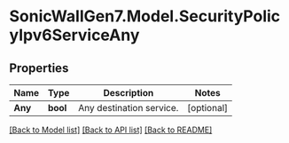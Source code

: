 # SonicWallGen7.Model.SecurityPolicyIpv6ServiceAny

## Properties

Name | Type | Description | Notes
------------ | ------------- | ------------- | -------------
**Any** | **bool** | Any destination service. | [optional] 

[[Back to Model list]](../README.md#documentation-for-models) [[Back to API list]](../README.md#documentation-for-api-endpoints) [[Back to README]](../README.md)

